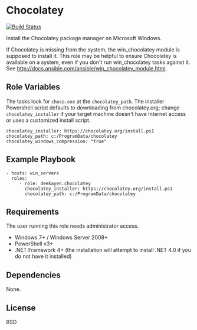 Chocolatey
==========

[![Build Status](https://travis-ci.org/deekayen/ansible-role-chocolatey.svg?branch=master)](https://travis-ci.org/deekayen/ansible-role-chocolatey)

Install the Chocolatey package manager on Microsoft Windows.

If Chocolatey is missing from the system, the win_chocolatey module is supposed to install it. This role may be helpful to ensure Chocolatey is available on a system, even if you don't run win_chocolatey tasks against it. See http://docs.ansible.com/ansible/win_chocolatey_module.html.

Role Variables
--------------

The tasks look for `choco.exe` at the `chocolatey_path`. The installer Powershell script defaults to downloading from chocolatey.org; change `chocolatey_installer` if your target machine doesn't have Internet access or uses a customized install script.

    chocolatey_installer: https://chocolatey.org/install.ps1
    chocolatey_path: c:/ProgramData/chocolatey
    chocolatey_windows_compression: "true"

Example Playbook
----------------

    - hosts: win_servers
      roles:
         - role: deekayen.chocolatey
           chocolatey_installer: https://chocolatey.org/install.ps1
           chocolatey_path: c:/ProgramData/chocolatey

Requirements
------------

The user running this role needs administrator access.

* Windows 7+ / Windows Server 2008+
* PowerShell v3+
* .NET Framework 4+ (the installation will attempt to install .NET 4.0 if you do not have it installed)

Dependencies
------------

None.

License
-------

BSD
